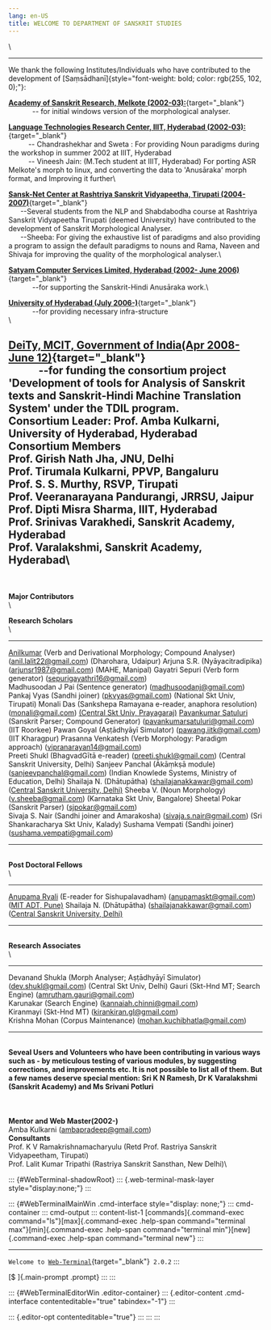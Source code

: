 ```yaml
---
lang: en-US
title: WELCOME TO DEPARTMENT OF SANSKRIT STUDIES
---
```


\

  -----------------------------------------------------------------------
We thank the following Institutes/Individuals who have contributed to
the development of
[Saṃsādhanī]{style="font-weight: bold; color: rgb(255, 102, 0);"}:

[**Academy of Sanskrit Research, Melkote
(2002-03):**](http://www.sanskritacademy.org/){target="_blank"}\
              \-- for initial windows version of the morphological
analyser.

[**Language Technologies Research Center, IIIT, Hyderabad
(2002-03):**](http://ltrc.iiit.ac.in/){target="_blank"}\
            \-- Chandrashekhar and Sweta : For providing Noun paradigms
during the workshop in summer 2002 at IIIT, Hyderabad\
            \-- Vineesh Jain: (M.Tech student at IIIT, Hyderabad) For
porting ASR Melkote\'s morph to linux, and converting the data to
\'Anusāraka\' morph format, and Improving it further\

[**Sansk-Net Center at Rashtriya Sanskrit Vidyapeetha, Tirupati
(2004-2007)**](http://rsvidyapeetha.ac.in/){target="_blank"}\
        \--Several students from the NLP and Shabdabodha course at
Rashtriya Sanskrit Vidyapeetha Tirupati (deemed University) have
contributed to the development of Sanskrit Morphological Analyser.\
        \--Sheeba: For giving the exhaustive list of paradigms and also
providing a program to assign the default paradigms to nouns and Rama,
Naveen and Shivaja for improving the quality of the morphological
analyser.\

[**Satyam Computer Services Limited, Hyderabad (2002- June
2006)**](http://www.satyam.com/){target="_blank"}\
              \--for supporting the Sanskrit-Hindi Anusāraka work.\

[**University of Hyderabad (July
2006-)**](http://www.uohyd.ac.in/){target="_blank"}\
              \--for providing necessary infra-structure\
\

[**DeiTy, MCIT, Government of India(Apr 2008- June
12)**](http://www.tdil.gov.in/){target="_blank"}\
              \--for funding the consortium project \'Development of
tools for Analysis of Sanskrit texts and Sanskrit-Hindi Machine
Translation System\' under the TDIL program.\
Consortium Leader: Prof. Amba Kulkarni, University of Hyderabad,
Hyderabad\
**Consortium Members**\
Prof. Girish Nath Jha, JNU, Delhi\
Prof. Tirumala Kulkarni, PPVP, Bangaluru\
Prof. S. S. Murthy, RSVP, Tirupati\
Prof. Veeranarayana Pandurangi, JRRSU, Jaipur\
Prof. Dipti Misra Sharma, IIIT, Hyderabad\
Prof. Srinivas Varakhedi, Sanskrit Academy, Hyderabad\
Prof. Varalakshmi, Sanskrit Academy, Hyderabad\
  -----------------------------------------------------------------------

\
\
**Major Contributors**\
\

**Research Scholars**\
\

  ------------------------------------------------------------------- ------------------------------------------------------- -------------------------------- ---------------------------------------------------------------------
[Anilkumar](http://anilkumar.anuvaak.in/)                           (Verb and Derivational Morphology; Compound Analyser)   (anil.lalit22@gmail.com)         (Dharohara, Udaipur)
Arjuna S.R.                                                         (Nyāyacitradipika)                                      (arjunsr1987@gmail.com)          (MAHE, Manipal)
Gayatri Sepuri                                                      (Verb form generator)                                   (sepurigayathri16@gmail.com)     
Madhusoodan J Pai                                                   (Sentence generator)                                    (madhusoodanj@gmail.com)         
Pankaj Vyas                                                         (Sandhi joiner)                                         (pkvyas@gmail.com)               (National Skt Univ, Tirupati)
Monali Das                                                          (Sankshepa Ramayana e-reader, anaphora resolution)      (monali@gmail.com)               [(Central Skt Univ, Prayagaraj)](https://www.csu-prayagraj.res.in/)
[Pavankumar Satuluri](https://iitr.ac.in/~HS/Pavankumar_Satuluri)   (Sanskrit Parser; Compound Generator)                   (pavankumarsatuluri@gmail.com)   (IIT Roorkee)
Pawan Goyal                                                         (Aṣṭādhyāyī Simulator)                                  (pawang.iitk@gmail.com)          (IIT Kharagpur)
Prasanna Venkatesh                                                  (Verb Morphology: Paradigm approach)                    (vipranarayan14@gmail.com)       
Preeti Shukl                                                        (BhagvadGītā e-reader)                                  (preeti.shukl@gmail.com)         (Central Sanskrit University, Delhi)
Sanjeev Panchal                                                     (Ākāṃkṣā module)                                        (sanjeevpanchal@gmail.com)       (Indian Knowlede Systems, Ministry of Education, Delhi)
Shailaja N.                                                         (Dhātupātha)                                            (shailajanakkawar@gmail.com)     ([Central Sanskrit University, Delhi)](https://sanskrit.nic.in/)
Sheeba V.                                                           (Noun Morphology)                                       (v.sheeba@gmail.com)             (Karnataka Skt Univ, Bangalore)
Sheetal Pokar                                                       (Sanskrit Parser)                                       (sjpokar@gmail.com)              
Sivaja S. Nair                                                      (Sandhi joiner and Amarakosha)                          (sivaja.s.nair@gmail.com)        (Sri Shankaracharya Skt Univ, Kalady)
Sushama Vempati                                                     (Sandhi joiner)                                         (sushama.vempati@gmail.com)
  ------------------------------------------------------------------- ------------------------------------------------------- -------------------------------- ---------------------------------------------------------------------

\
**Post Doctoral Fellows**\
\

  ---------------------------------------------------------------- -------------------------------- ------------------------------ ------------------------------------------------------------------
[Anupama Ryali](https://mitvedicsciences.edu.in/team/#anupama)   (E-reader for Sishupalavadham)   (anupamaskt@gmail.com)         ([MIT ADT, Pune)](https://mitvedicsciences.edu.in/)
Shailaja N.                                                      (Dhātupātha)                     (shailajanakkawar@gmail.com)   ([Central Sanskrit University, Delhi)](https://sanskrit.nic.in/)
  ---------------------------------------------------------------- -------------------------------- ------------------------------ ------------------------------------------------------------------

\
**Research Associates**\
\

  ----------------- ---------------------------------------- ------------------------------- ---------------------------
Devanand Shukla   (Morph Analyser; Aṣṭādhyāyī Simulator)   (dev.shukl@gmail.com)           (Central Skt Univ, Delhi)
Gauri             (Skt-Hnd MT; Search Engine)              (amrutham.gauri@gmail.com)      
Karunakar         (Search Engine)                          (kannaiah.chinni@gmail.com)     
Kiranmayi         (Skt-Hnd MT)                             (kirankiran.gl@gmail.com)       
Krishna Mohan     (Corpus Maintenance)                     (mohan.kuchibhatla@gmail.com)
  ----------------- ---------------------------------------- ------------------------------- ---------------------------

\
**Seveal Users and Volunteers who have been contributing in various ways
such as - by meticulous testing of various modules, by suggesting
corrections, and improvements etc. It is not possible to list all of
them. But a few names deserve special mention: Sri K N Ramesh, Dr K
Varalakshmi (Sanskrit Academy) and Ms Srivani Potluri**\
\
\
\
**Mentor and Web Master(2002-)**\
Amba Kulkarni (ambapradeep@gmail.com)\
**Consultants**\
Prof. K V Ramakrishnamacharyulu (Retd Prof. Rastriya Sanskrit
Vidyapeetham, Tirupati)\
Prof. Lalit Kumar Tripathi (Rastriya Sanskrit Sansthan, New Delhi)\

::: {#WebTerminal-shadowRoot}
::: {.web-terminal-mask-layer style="display:none;"}
:::

::: {#WebTerminalMainWin .cmd-interface style="display: none;"}
::: cmd-container
::: cmd-output
::: content-list-1
[commands]{.command-exec command="ls"}[max]{.command-exec .help-span
command="terminal max"}[min]{.command-exec .help-span
command="terminal min"}[new]{.command-exec .help-span
command="terminal new"}
:::

------------------------------------------------------------------------

`Welcome to `[`Web-Terminal`](https://github.com/web-terminal/web-terminal/wiki/English){target="_blank"}` 2.0.2`
:::

[\$ ]{.main-prompt .prompt}
:::
:::

::: {#WebTerminalEditorWin .editor-container}
::: {.editor-content .cmd-interface contenteditable="true" tabindex="-1"}
:::

::: {.editor-opt contenteditable="true"}
:::
:::
:::
